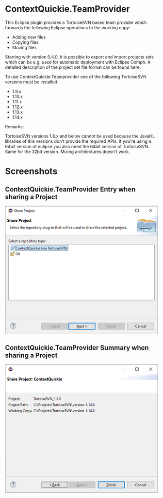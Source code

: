 # ContextQuickie.TeamProvider
This Eclipse plugin provides a TortoiseSVN based team provider which forwards the following Eclipse operations to the working copy:
- Adding new files
- Copying files
- Moving files

Starting with version 0.4.0, it is possible to export and import projects sets which can be e.g. used for automatic deployment with Eclipse Oomph. A detailed description of the project set file format can be found here.

To use ContextQuickie.Teamprovider one of the following TortoiseSVN versions must be installed:
- 1.9.x
- 1.10.x
- 1.11.x
- 1.12.x
- 1.13.x
- 1.14.x

Remarks:

TortoiseSVN versions 1.8.x and below cannot be used because the JavaHL libraries of this versions don't provide the required APIs.
If you're using a 64bit version of eclipse you also need the 64bit version of TortoiseSVN. Same for the 32bit version. Mixing architectures doesn't work.

# Screenshots

## ContextQuickie.TeamProvider Entry when sharing a Project

![ContextQuickie.TeamProvider Entry when sharing a Project](https://github.com/RolandoMagico/ContextQuickie.TeamProvider/raw/main/Images/ShareProject.png)

## ContextQuickie.TeamProvider Summary when sharing a Project

![ContextQuickie.TeamProvider Entry when sharing a Project](https://github.com/RolandoMagico/ContextQuickie.TeamProvider/raw/main/Images/ShareProject2.png)
